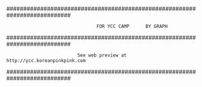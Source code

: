###########################################################################

                                     FOR YCC CAMP      BY GRAPH
                        
###########################################################################

                              See web preview at http://ycc.koreanpinkpink.com

###########################################################################

